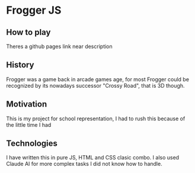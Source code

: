 # Frogger JS


## How to play
Theres a github pages link near description

## History
Frogger was a game back in arcade games age, for most Frogger could be recognized by its nowadays successor "Crossy Road", that is 3D though.

## Motivation
This is my project for school representation, I had to rush this because of the little time I had

## Technologies
I have written this in pure JS, HTML and CSS clasic combo. I also used Claude AI for more complex tasks I did not know how to handle.

